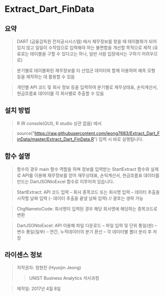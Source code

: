 # Extract_Dart_FinData



## 요약

> DART (금융감독원 전자공시시스템) 에서 재무정보를 찾을 때 테이블화가 되어 있지 않고 일일이 수작업으로 입력해야 하는 불편함을 개선할 목적으로 제작 (유료로는 테이블을 구할 수 있다고는 하나, 일반 사람 입장에서는 구하기 어려우므로)

> 분기별로 테이블화된 재무정보를 타 산업군 데이터와 함께 이용하여 예측 모형 등을 제작하는 데 활용할 수 있음

> 개인별 API 코드
및 회사 정보 등을 입력하여 분기별로 재무상태표, 손익계산서, 현금흐름표
데이터를 각 회사별로 추출할 수 있음



## 설치 방법

> R (R console(GUI), R studio 상관 없음) 에서

> source("https://raw.githubusercontent.com/jeong7683/Extract_Dart_FinData/master/Extract_Dart_FinData.R") 입력 시 바로 실행됩니다.



## 함수 설명

> 함수의 경우 main 함수 역할을 하며 정보를 입력받는 StartExtract 함수와 실제로 API를 이용해 재무정보를 얻어 재무상태표, 손익계산서, 현금흐름표 데이터를 만드는 DartJSONtoExcel 함수로 이루어져 있습니다.

> StartExtract: API 코드 입력 – 회사 종목코드 또는 회사명 입력 – 데이터 추출을 시작할 날짜 입력 (- 데이터 추출을 끝낼 날짜 입력) // 괄호는 생략 가능

> ChgNametoCode: 회사명이 입력된 경우 해당 회사명에 해당하는 종목코드로 변환

> DartJSONtoExcel: API 이용해 파일 다운로드 – 파일 입력 및 단위 통일(원) – 변수 통일(일부) – 연간, 누적데이터의 분기 환산 – 각 데이터별 폴더 분리 후 저장



## 라이센스 정보

> 저작권자: 정현진 (Hyunjin Jeong)
>> UNIST Business Analytics 석사과정

> 제작일: 2017년 4월 8일


